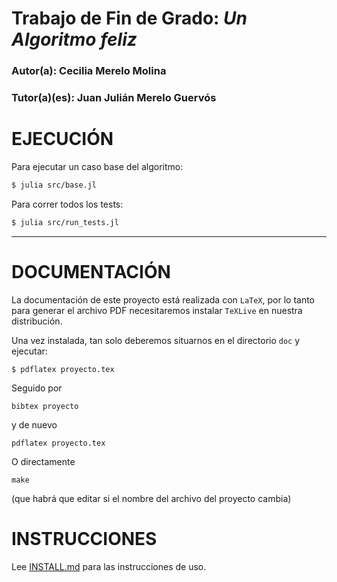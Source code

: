 # Trabajo de Fin de Grado: *Un Algoritmo feliz*

### Autor(a): Cecilia Merelo Molina
### Tutor(a)(es): Juan Julián Merelo Guervós

# EJECUCIÓN

Para ejecutar un caso base del algoritmo:

```bash
$ julia src/base.jl
```

Para correr todos los tests:

```bash
$ julia src/run_tests.jl
```
___
# DOCUMENTACIÓN 
La documentación de este proyecto está realizada con `LaTeX`, por lo
tanto para generar el archivo PDF necesitaremos instalar `TeXLive` en
nuestra distribución.

Una vez instalada, tan solo deberemos situarnos en el directorio `doc` y ejecutar:

`
$ pdflatex proyecto.tex
`

Seguido por

    bibtex proyecto
    
y de nuevo

    pdflatex proyecto.tex

O directamente

    make
    
(que habrá que editar si el nombre del archivo del proyecto cambia)

# INSTRUCCIONES

Lee [INSTALL.md](INSTALL.md) para las instrucciones de uso.
